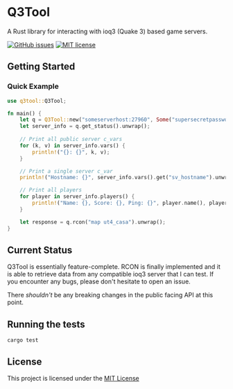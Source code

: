 
# Q3Tool

A Rust library for interacting with ioq3 (Quake 3) based game servers.

[![GitHub issues](https://img.shields.io/github/issues/dogue/q3tool-rs.svg)](https://GitHub.com/dogue/q3tool-rs/issues/)
[![MIT license](https://img.shields.io/badge/License-MIT-blue.svg)](https://lbesson.mit-license.org/)

## Getting Started
### Quick Example
```rust
use q3tool::Q3Tool;

fn main() {
    let q = Q3Tool::new("someserverhost:27960", Some("supersecretpassword".to_owned()));
    let server_info = q.get_status().unwrap();
    
    // Print all public server c_vars
    for (k, v) in server_info.vars() {
        println!("{}: {}", k, v);
    }

    // Print a single server c_var
    println!("Hostname: {}", server_info.vars().get("sv_hostname").unwrap());

    // Print all players
    for player in server_info.players() {
        println!("Name: {}, Score: {}, Ping: {}", player.name(), player.score(), player.ping());
    }

    let response = q.rcon("map ut4_casa").unwrap();
}
```

## Current Status

Q3Tool is essentially feature-complete. RCON is finally implemented and it is able to retrieve data from any compatible ioq3 server that I can test. If you encounter any bugs, please don't hesitate to open an issue.

There *shouldn't* be any breaking changes in the public facing API at this point.

## Running the tests
`cargo test`

## License

This project is licensed under the [MIT License](LICENSE)
